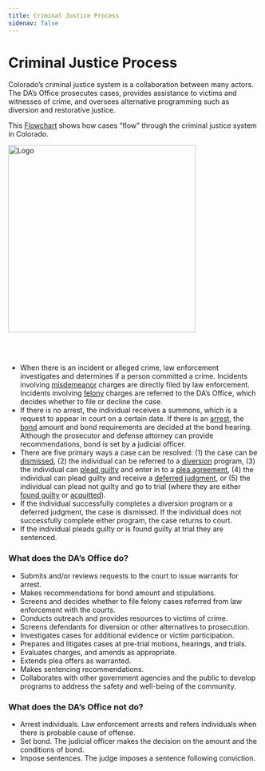 ```yaml
---
title: Criminal Justice Process
sidenav: false
---
```

# <a name="CJ Process"></a>Criminal Justice Process

Colorado’s criminal justice system is a collaboration between many actors. The DA’s Office prosecutes cases, provides assistance to victims and witnesses of crime, and oversees alternative programming such as diversion and restorative justice.

This  <a href='https://drive.google.com/file/d/1y-6nwXOw2tpBxlJqjmBAyEcZ1JbQb1ko/view?usp=sharing'> Flowchart</a> shows how cases “flow” through the criminal justice system in Colorado. 

<a  href='https://drive.google.com/file/d/1y-6nwXOw2tpBxlJqjmBAyEcZ1JbQb1ko/view?usp=sharing'><img src='https://loyolaccj.org/criminal-justice-process.png' width='375px' alt="Logo" /></a>

<br></br>

* When there is an incident or alleged crime, law enforcement investigates and determines if a person committed a crime. Incidents involving <a href="/2nd/technical-notes#misdemeanor">misdemeanor</a> charges are directly filed by law enforcement. Incidents involving <a href="/2nd/technical-notes#felony">felony</a> charges are referred to the DA’s Office, which decides whether to file or decline the case. 
* If there is no arrest, the individual receives a summons, which is a request to appear in court on a certain date. If there is an <a href="/2nd/technical-notes#arrest">arrest</a>, the <a href="/2nd/technical-notes#bail">bond</a> amount and bond requirements are decided at the bond hearing. Although the prosecutor and defense attorney can provide recommendations, bond is set by a judicial officer.
* There are five primary ways a case can be resolved: (1) the case can be <a href="/2nd/technical-notes#dismissed">dismissed</a>, (2) the individual can be referred to a <a href="/2nd/technical-notes#diversion">diversion</a> program, (3) the individual can <a href="/2nd/technical-notes#pleadguilty">plead guilty</a> and enter in to a <a href="/2nd/technical-notes#pleaagreement">plea agreement</a>, (4) the individual can plead guilty and receive a <a href="/2nd/technical-notes#deferred">deferred judgment</a>, or (5) the individual can plead not guilty and go to trial (where they are either <a href="/2nd/technical-notes#foundguilty">found guilty</a> or <a href="/2nd/technical-notes#acquitted">acquitted</a>).
* If the individual successfully completes a diversion program or a deferred judgment, the case is dismissed. If the individual does not successfully complete either program, the case returns to court. 
* If the individual pleads guilty or is found guilty at trial they are sentenced.

### What does the DA’s Office do?

* Submits and/or reviews requests to the court to issue warrants for arrest. 
* Makes recommendations for bond amount and stipulations.
* Screens and decides whether to file felony cases referred from law enforcement with the courts.
* Conducts outreach and provides resources to victims of crime.
* Screens defendants for diversion or other alternatives to prosecution.
* Investigates cases for additional evidence or victim participation.
* Prepares and litigates cases at pre-trial motions, hearings, and trials.
* Evaluates charges, and amends as appropriate. 
* Extends plea offers as warranted.
* Makes sentencing recommendations.
* Collaborates with other government agencies and the public to develop programs to address the safety and well-being of the community. 

### What does the DA’s Office not do?

* Arrest individuals. Law enforcement arrests and refers individuals when there is probable cause of offense.
* Set bond. The judicial officer makes the decision on the amount and the conditions of bond.
* Impose sentences. The judge imposes a sentence following conviction.